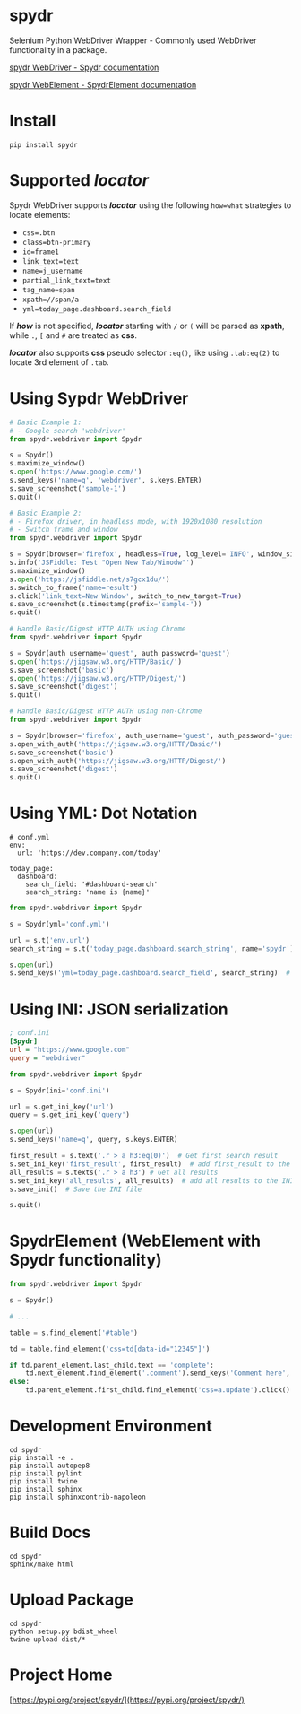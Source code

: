 # spydr
Selenium Python WebDriver Wrapper - Commonly used WebDriver functionality in a package.

[spydr WebDriver - Spydr documentation](https://aaronchen.github.io/spydr/source/spydr.html#spydr.webdriver.Spydr)

[spydr WebElement - SpydrElement documentation](https://aaronchen.github.io/spydr/source/spydr.html#spydr.webdriver.SpydrElement)

# Install

`pip install spydr`

# Supported **_locator_**

Spydr WebDriver supports **_locator_** using the following `how=what` strategies to locate elements:

- `css=.btn`
- `class=btn-primary`
- `id=frame1`
- `link_text=text`
- `name=j_username`
- `partial_link_text=text`
- `tag_name=span`
- `xpath=//span/a`
- `yml=today_page.dashboard.search_field`

If **_how_** is not specified, **_locator_** starting with `/` or `(` will be parsed as **xpath**, while `.`, `[` and `#` are treated as **css**.

**_locator_** also supports **css** pseudo selector `:eq()`, like using `.tab:eq(2)` to locate 3rd element of `.tab`.

# Using Sypdr WebDriver

``` python
# Basic Example 1:
# - Google search 'webdriver'
from spydr.webdriver import Spydr

s = Spydr()
s.maximize_window()
s.open('https://www.google.com/')
s.send_keys('name=q', 'webdriver', s.keys.ENTER)
s.save_screenshot('sample-1')
s.quit()
```

``` python
# Basic Example 2:
# - Firefox driver, in headless mode, with 1920x1080 resolution
# - Switch frame and window
from spydr.webdriver import Spydr

s = Spydr(browser='firefox', headless=True, log_level='INFO', window_size='1920,1080')
s.info('JSFiddle: Test "Open New Tab/Winodw"')
s.maximize_window()
s.open('https://jsfiddle.net/s7gcx1du/')
s.switch_to_frame('name=result')
s.click('link_text=New Window', switch_to_new_target=True)
s.save_screenshot(s.timestamp(prefix='sample-'))
s.quit()
```

``` python
# Handle Basic/Digest HTTP AUTH using Chrome
from spydr.webdriver import Spydr

s = Spydr(auth_username='guest', auth_password='guest')
s.open('https://jigsaw.w3.org/HTTP/Basic/')
s.save_screenshot('basic')
s.open('https://jigsaw.w3.org/HTTP/Digest/')
s.save_screenshot('digest')
s.quit()
```

``` python
# Handle Basic/Digest HTTP AUTH using non-Chrome
from spydr.webdriver import Spydr

s = Spydr(browser='firefox', auth_username='guest', auth_password='guest')
s.open_with_auth('https://jigsaw.w3.org/HTTP/Basic/')
s.save_screenshot('basic')
s.open_with_auth('https://jigsaw.w3.org/HTTP/Digest/')
s.save_screenshot('digest')
s.quit()
```

# Using YML: Dot Notation

``` YML
# conf.yml
env:
  url: 'https://dev.company.com/today'

today_page:
  dashboard:
    search_field: '#dashboard-search'
    search_string: 'name is {name}'
```

``` python
from spydr.webdriver import Spydr

s = Spydr(yml='conf.yml')

url = s.t('env.url')
search_string = s.t('today_page.dashboard.search_string', name='spydr')

s.open(url)
s.send_keys('yml=today_page.dashboard.search_field', search_string)  # using yml as locator
```

# Using INI: JSON serialization
``` INI
; conf.ini
[Spydr]
url = "https://www.google.com"
query = "webdriver"
```

``` python
from spydr.webdriver import Spydr

s = Spydr(ini='conf.ini')

url = s.get_ini_key('url')
query = s.get_ini_key('query')

s.open(url)
s.send_keys('name=q', query, s.keys.ENTER)

first_result = s.text('.r > a h3:eq(0)')  # Get first search result
s.set_ini_key('first_result', first_result)  # add first_result to the INI file
all_results = s.texts('.r > a h3') # Get all results
s.set_ini_key('all_results', all_results)  # add all results to the INI file
s.save_ini()  # Save the INI file

s.quit()
```

# SpydrElement (WebElement with Spydr functionality)

``` python
from spydr.webdriver import Spydr

s = Spydr()

# ...

table = s.find_element('#table')

td = table.find_element('css=td[data-id="12345"]')

if td.parent_element.last_child.text == 'complete':
    td.next_element.find_element('.comment').send_keys('Comment here', blur=True)
else:
    td.parent_element.first_child.find_element('css=a.update').click()
```

# Development Environment

```
cd spydr
pip install -e .
pip install autopep8
pip install pylint
pip install twine
pip install sphinx
pip install sphinxcontrib-napoleon
```

# Build Docs

```
cd spydr
sphinx/make html
```

# Upload Package

```
cd spydr
python setup.py bdist_wheel
twine upload dist/*
```

# Project Home

[https://pypi.org/project/spydr/](https://pypi.org/project/spydr/)